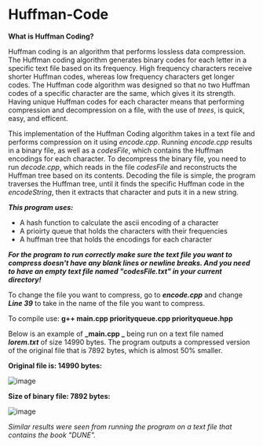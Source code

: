 # Huffman-Code

**What is Huffman Coding?**

Huffman coding is an algorithm that performs lossless data compression. The Huffman coding algorithm generates binary codes for each letter in a specific text file based on its frequency. High frequency characters receive shorter Huffman codes, whereas low frequency characters get longer codes. The Huffman code algorithm was designed so that no two Huffman codes of a specific character are the same, which gives it its strength. Having unique Huffman codes for each character means that performing compression and decompression on a file, with the use of _trees_, is quick, easy, and efficent.

This implementation of the Huffman Coding algorithm takes in a text file and performs compression on it using _encode.cpp_. Running _encode.cpp_ results in a binary file, as well as a _codesFile_, which contains the Huffman encodings for each character. To decompress the binary file, you need to run _decode.cpp_, which reads in the file _codesFile_ and reconstructs the Huffman tree based on its contents. Decoding the file is simple, the program traverses the Huffman tree, until it finds the specific Huffman code in the _encodeString_, then it extracts that character and puts it in a new string.

**_This program uses:_**
-  A hash function to calculate the ascii encoding of a character
-  A prioirty queue that holds the characters with their frequencies
-  A huffman tree that holds the encodings for each character

**_For the program to run correctly make sure the text file you want to compress doesn't have any blank lines or newline breaks. And you need to have an empty text file named "codesFile.txt" in your current directory!_**

To change the file you want to compress, go to **_encode.cpp_** and change **_Line 39_** to take in the name of the file you want to compress. 

To compile use: **g++ main.cpp priorityqueue.cpp priorityqueue.hpp**

Below is an example of **_main.cpp _** being run on a text file named **_lorem.txt_** of size 14990 bytes. The program outputs a compressed version of the original file that is 7892 bytes, which is almost 50% smaller. 

**Original file is: 14990 bytes:**

![image](https://user-images.githubusercontent.com/85080576/151867970-6b858cef-4f2f-4ef1-8d0f-aeca1835d4aa.png)

**Size of binary file: 7892 bytes:**

![image](https://user-images.githubusercontent.com/85080576/151867850-d8064395-720f-4b3e-ae7c-7e3fe54c286d.png)

_Similar results were seen from running the program on a text file that contains the book "DUNE"._
